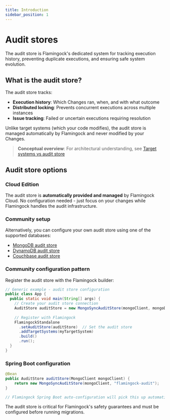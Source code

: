 ```yaml
---
title: Introduction
sidebar_position: 1
---
```


# Audit stores

The audit store is Flamingock's dedicated system for tracking execution history, preventing duplicate executions, and ensuring safe system evolution.

## What is the audit store?

The audit store tracks:
- **Execution history**: Which Changes ran, when, and with what outcome
- **Distributed locking**: Prevents concurrent executions across multiple instances  
- **Issue tracking**: Failed or uncertain executions requiring resolution

Unlike target systems (which your code modifies), the audit store is managed automatically by Flamingock and never modified by your Changes.

> **Conceptual overview**: For architectural understanding, see [Target systems vs audit store](../overview/audit-store-vs-target-system.md)

## Audit store options

### Cloud Edition
The audit store is **automatically provided and managed** by Flamingock Cloud. No configuration needed - just focus on your changes while Flamingock handles the audit infrastructure.

### Community setup
Alternatively, you can configure your own audit store using one of the supported databases:

- [MongoDB audit store](./community/mongodb-audit-store.md)
- [DynamoDB audit store](./community/dynamodb-audit-store.md)
- [Couchbase audit store](./community/couchbase-audit-store.md)


### Community configuration pattern

Register the audit store with the Flamingock builder:

```java
// Generic example - audit store configuration
public class App {
  public static void main(String[] args) {
    // Create your audit store connection
    AuditStore auditStore = new MongoSyncAuditStore(mongoClient, mongoDatabase);
    
    // Register with Flamingock
    FlamingockStandalone
      .setAuditStore(auditStore)  // Set the audit store
      .addTargetSystems(myTargetSystem)
      .build()
      .run();
  }
}
```

### Spring Boot configuration
```java
@Bean
public AuditStore auditStore(MongoClient mongoClient) {
    return new MongoSyncAuditStore(mongoClient, "flamingock-audit");
}

// Flamingock Spring Boot auto-configuration will pick this up automatically
```



The audit store is critical for Flamingock's safety guarantees and must be configured before running migrations.